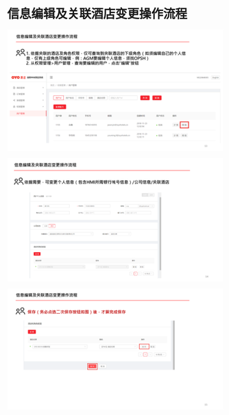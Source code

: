 # 信息编辑及关联酒店变更操作流程

![](../../../.gitbook/assets/image%20%2888%29.png)

![](../../../.gitbook/assets/image%20%2847%29.png)

![](../../../.gitbook/assets/image%20%28190%29.png)

